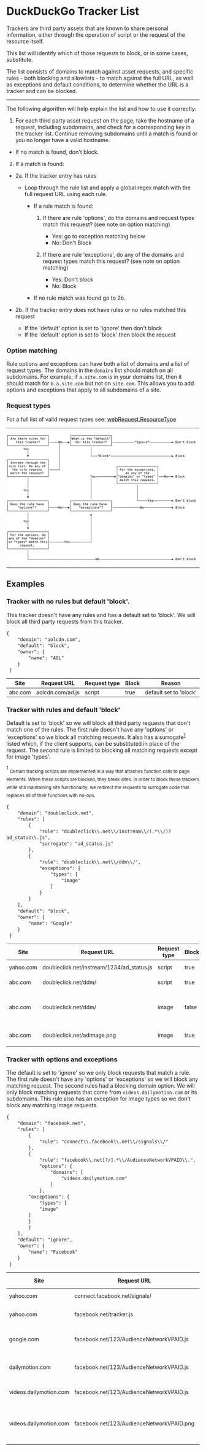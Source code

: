 # DuckDuckGo Tracker List



Trackers are third party assets that are known to share personal information, either through the operation of script or the request of the resource itself.

This list will identify which of those requests to block, or in some cases, substitute.

The list consists of domains to match against asset requests, and specific rules - both blocking and allowlists - to match against the full URL, as well as exceptions and default conditions, to determine whether the URL is a tracker and can be blocked.

---

The following algorithm will help explain the list and how to use it correctly:

1. For each third party asset request on the page, take the hostname of a request, including subdomains, and check for a corresponding key in the tracker list. Continue removing subdomains until a match is found or you no longer have a valid hostname. 

- If no match is found, don't block.

2. If a match is found:

- 2a. If the tracker entry has rules
    - Loop through the rule list and apply a global regex match with the full request URL using each rule.
        - If a rule match is found:
          
            1. If there are rule 'options', do the domains and request types match this request? (see note on option matching)
                - Yes: go to exception matching below
                - No: Don't Block
                
            2. If there are rule 'exceptions', do any of the domains and request types match this request? (see note on option matching)
                - Yes: Don't block
                - No: Block
		
        - If no rule match was found go to 2b.

- 2b. If the tracker entry does not have rules or no rules matched this request
    - If the 'default' option is set to 'ignore' then don't block
    - If the 'default' option is set to 'block' then block the request
	
### Option matching

Rule options and exceptions can have both a list of domains and a list of request types. The domains in the `domains` list should match on all subdomains. For example, if `a.site.com` is in your domains list, then it should match for `b.a.site.com` but not on `site.com`. This allows you to add options and exceptions that apply to all subdomains of a site.  

### Request types

For a full list of valid request types see: [webRequest.ResourceType](https://developer.mozilla.org/en-US/docs/Mozilla/Add-ons/WebExtensions/API/webRequest/ResourceType)

---

![blocking-algorithm](blocking-algorithm.png)

---

## Examples

### Tracker with no rules but default 'block'.

This tracker doesn't have any rules and has a default set to 'block'. We will block all third party requests from this tracker.

```
{
    "domain": "aolcdn.com",
    "default": "block",
    "owner": {
    	"name": "AOL"
    }
 }
```

|  Site | Request URL  | Request type | Block | Reason |
|---|---|---|---|---|
| abc.com | aolcdn.com/ad.js | script  |  true | default set to 'block' |


### Tracker with rules and default 'block'

Default is set to 'block' so we will block all third party requests that don't match one of the rules. The first rule doesn't have any 'options' or 'exceptions' so we block all matching requests. It also has a surrogate<sup>[1](#surrogate)</sup> listed which, if the client supports, can be substituted in place of the request.
The second rule is limited to blocking all matching requests except for image 'types'.

<sup><a name="surrogate">1</a></sup> <sub>Certain tracking scripts are implemented in a way that attaches function calls to page elements. When these scripts are blocked, they break sites. In order to block these trackers while still maintaining site functionality, we redirect the requests to surrogate code that replaces all of their functions with no-ops.</sub>

```
{
    "domain": "doubleclick.net",
    "rules": [
        {
            "rule": "doubleclick\\.net\\/instream\\/(.*\\/)?ad_status\\.js",
            "surrogate": "ad_status.js"
        },
        {
            "rule": "doubleclick\\.net\\/ddm\\/",
            "exceptions": {
                "types": [
                    "image"
                ]
            }
        }
    ],
    "default": "block",
    "owner": {
        "name": "Google"
    }
 }
```

|  Site | Request URL  | Request type | Block | Reason |
|---|---|---|---|---|
| yahoo.com | doubleclick.net/instream/1234/ad_status.js |  script |  true | matches rule |
| abc.com | doubleclick.net/ddm/ | script  |  true | matches rule |
| abc.com | doubleclick.net/ddm/ | image  |  false | matches rule but also matches exception |
| abc.com | doubleclick.net/adimage.png | image  |  true | defaut is set to 'block' |

### Tracker with options and exceptions

The default is set to 'ignore' so we only block requests that match a rule. The first rule doesn't have any 'options' or 'exceptions' so we will block any matching request. The second rules had a blocking domain option. We will only block matching requests that come from `videos.dailymotion.com` or its subdomains. This rule also has an exception for image types so we don't block any matching image requests.

```
{
    "domain": "facebook.net",
    "rules": [
        {
            "rule": "connect\\.facebook\\.net\\/signals\\/"
        },
        {
            "rule": "facebook\\.net[?/].*\\/AudienceNetworkVPAID\\.",
            "options": {
                "domains": [
                    "videos.dailymotion.com"
                ]
            },
	    "exceptions": {
	    	"types": [
		    "image"
		]
	    }
        }
    ],
    "default": "ignore",
    "owner": {
        "name": "Facebook"
    }
 }
```

|  Site | Request URL  | Request type | Block | Reason |
|---|---|---|---|---|
| yahoo.com | connect.facebook.net/signals/ |  script |  true | matches rule |
| yahoo.com | facebook.net/tracker.js |  script |  false | default set to 'ignore' |
| google.com | facebook.net/123/AudienceNetworkVPAID.js | script  |  false | does not match domain options |
| dailymotion.com | facebook.net/123/AudienceNetworkVPAID.js | script  |  false | does not match domain options |
| videos.dailymotion.com | facebook.net/123/AudienceNetworkVPAID.js | script  |  true | matches domain options |
| videos.dailymotion.com | facebook.net/123/AudienceNetworkVPAID.png | image  |  false | matches domain options but also exception type |
